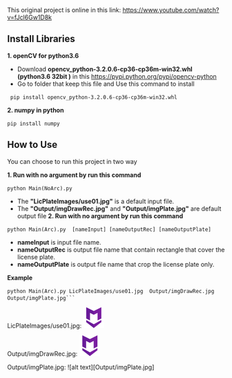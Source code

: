 This original project is online in this link:
https://www.youtube.com/watch?v=fJcl6Gw1D8k

## Install Libraries

**1. openCV for python3.6**
  * Download **opencv_python-3.2.0.6-cp36-cp36m-win32.whl (python3.6 32bit )** in this https://pypi.python.org/pypi/opencv-python
  * Go to folder that keep this file and Use this command to install
```
 pip install opencv_python-3.2.0.6-cp36-cp36m-win32.whl
```
**2. numpy in python**
```
pip install numpy
```
## How to Use

You can choose to run this project in two way 

**1. Run with no argument by run this command** 
```
python Main(NoArc).py  
```
  * The **"LicPlateImages/use01.jpg"** is a default input file.
  * The **"Output/imgDrawRec.jpg"** and **"Output/imgPlate.jpg"** are default output file 
**2. Run with no argument by run this command** 
```
python Main(Arc).py  [nameInput] [nameOutputRec] [nameOutputPlate]
```
  * **nameInput** is input file name.
  * **nameOutputRec** is output file name that contain rectangle that cover the license plate.
  * **nameOutputPlate** is output file name that crop the license plate only.

**Example**
```
python Main(Arc).py LicPlateImages/use01.jpg  Output/imgDrawRec.jpg  Output/imgPlate.jpg```
```
LicPlateImages/use01.jpg: 
![alt text][LicPlateImages/use01.jpg]

Output/imgDrawRec.jpg: 
![alt text][Output/imgDrawRec.jpg]

Output/imgPlate.jpg: 
![alt text][Output/imgPlate.jpg]

[LicPlateImages/use01.jpg]: https://github.com/adam-p/markdown-here/raw/master/src/common/images/icon48.png "LicPlateImages/use01.jpg"
[Output/imgDrawRec.jpg]: https://github.com/adam-p/markdown-here/raw/master/src/common/images/icon48.png "LicPlateImages/use01.jpg"
[Output/imgDrawPlate.jpg]: https://github.com/adam-p/markdown-here/raw/master/src/common/images/icon48.png "LicPlateImages/use01.jpg"
